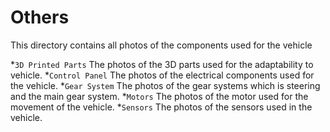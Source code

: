 # Others
This directory contains all photos of the components used for the vehicle

*`3D Printed Parts` The photos of the 3D parts used for the adaptability to vehicle.
*`Control Panel` The photos of the electrical components used for the vehicle.
*`Gear System` The photos of the gear systems which is steering and the main gear system.
*`Motors` The photos of the motor used for the movement of the vehicle.
*`Sensors` The photos of the sensors used in the vehicle.
